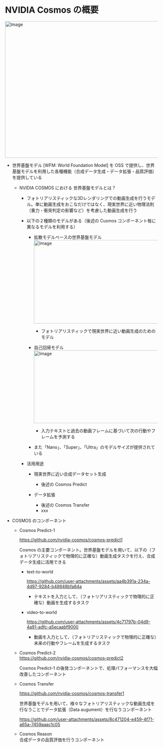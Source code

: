 # NVIDIA Cosmos の概要

<img width="1000" height="448" alt="Image" src="https://github.com/user-attachments/assets/7e73bbc7-14af-4600-839d-da2438b562bd" />

- 世界基盤モデル [WFM: World Foundation Model] を OSS で提供し、世界基盤モデルを利用した各種機能（合成データ生成・データ拡張・品質評価）を提供している
    - NVIDIA COSMOS における 世界基盤モデルとは？
        - フォトリアリスティックな3Dレンダリングでの動画生成を行うモデル。単に動画生成をおこなだけではなく、現実世界に近い物理法則（重力・衝突判定の影響など）を考慮した動画生成を行う

        - 以下の２種類のモデルがある（後述の Cusmos コンポーネント毎に異なるモデルを利用する）

            - 拡散モデルベースの世界基盤モデル<br>
                <img width="625" height="274" alt="Image" src="https://github.com/user-attachments/assets/bfbf50b0-48e8-4781-adc2-65155ac0fb71" /><br>

                - フォトリアリスティックで現実世界に近い動画生成のためのモデル

            - 自己回帰モデル<br>
                <img width="625" height="239" alt="Image" src="https://github.com/user-attachments/assets/d604c064-6da3-4740-8b14-69bc5d893b72" /><br>

                - 入力テキストと過去の動画フレームに基づいて次の行動やフレームを予測する

            - また「Nano」、「Super」、「Ultra」のモデルサイズが提供されている

        - 活用用途
            - 現実世界に近い合成データセット生成
                - 後述の Cosmos Predict

            - データ拡張
                - 後述の Cosmos Transfer
                - xxx

- COSMOS のコンポーネント<br>

    - Cosmos Predict-1<br>

        https://github.com/nvidia-cosmos/cosmos-predict1

        Cosmos の主要コンポーネント。世界基盤モデルを用いて、以下の（フォトリアリスティックで物理的に正確な）動画生成タスクを行え、合成データ生成に活用できる

        - text-to-world<br>

            https://github.com/user-attachments/assets/aa4b391a-234a-4d97-9284-b48648bfa84a

            - テキストを入力として、（フォトリアリスティックで物理的に正確な）動画を生成するタスク

        - video-to-world<br>

            https://github.com/user-attachments/assets/4c71797b-04d9-4a91-adfc-a5ecaabf9000

            - 動画を入力として、（フォトリアリスティックで物理的に正確な）未来の行動やフレームを生成するタスク

    - Cosmos Predict-2<br>
        https://github.com/nvidia-cosmos/cosmos-predict2

        Cosmos Predict-1 の後発コンポーネントで、処理パフォーマンスを大幅改善したコンポーネント

    - Cosmos Transfer<br>

        https://github.com/nvidia-cosmos/cosmos-transfer1

        世界基盤モデルを用いて、様々なフォトリアリスティックな動画生成を行なうことでデータ拡張（Data augument）を行なうコンポーネント

        https://github.com/user-attachments/assets/8c471204-e459-4f71-a65a-7459aaac1c05

    - Cosmos Reason<br>
        合成データの品質評価を行うコンポーネント
